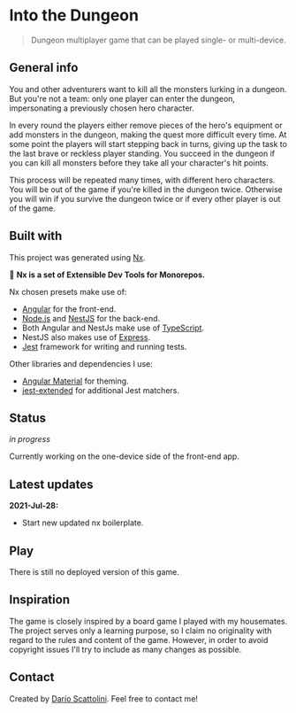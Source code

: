 # Into the Dungeon
> Dungeon multiplayer game that can be played single- or multi-device. 

## General info
You and other adventurers want to kill all the monsters lurking in a dungeon. 
But you're not a team: only one player can enter the dungeon, impersonating a 
previously chosen hero character. 

In every round the players either remove pieces of the hero's equipment or add 
monsters in the dungeon, making the quest more difficult every time. At some 
point the players will start stepping back in turns, giving up the task to the 
last brave or reckless player standing. You succeed in the dungeon if you can 
kill all monsters before they take all your character's hit points.

This process will be repeated many times, with different hero characters. You 
will be out of the game if you're killed in the dungeon twice. Otherwise you 
will win if you survive the dungeon twice or if every other player is out of 
the game. 

## Built with
This project was generated using [Nx](https://nx.dev).

🔎 **Nx is a set of Extensible Dev Tools for Monorepos.**

Nx chosen presets make use of:
* [Angular](https://angular.io/) for the front-end.
* [Node.js](https://nodejs.org/) and [NestJS](https://nestjs.com/) for the back-end.
* Both Angular and NestJs make use of [TypeScript](https://www.typescriptlang.org/).
* NestJS also makes use of [Express](https://expressjs.com/).
* [Jest](https://jestjs.io/) framework for writing and running tests.

Other libraries and dependencies I use:
* [Angular Material](https://material.angular.io/) for theming.
* [jest-extended](https://github.com/jest-community/jest-extended) for additional Jest matchers.

## Status
_in progress_

Currently working on the one-device side of the front-end app.

## Latest updates

**2021-Jul-28:**

* Start new updated nx boilerplate.

## Play
There is still no deployed version of this game.

## Inspiration
The game is closely inspired by a board game I played with my housemates. The 
project serves only a learning purpose, so I claim no originality with regard 
to the rules and content of the game. However, in order to avoid copyright 
issues I'll try to include as many changes as possible.

## Contact
Created by [Darío Scattolini](https://darioscattolini.github.io). Feel free to 
contact me!
